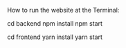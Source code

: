 How to run the website at the Terminal:

cd backend 
npm install 
npm start

cd frontend
yarn install
yarn start
